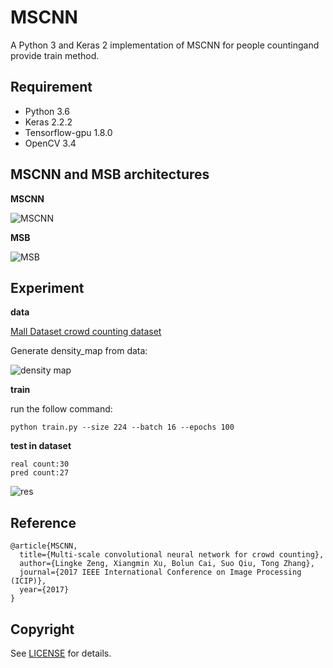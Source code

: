 # MSCNN
A Python 3 and Keras 2 implementation of MSCNN for people countingand provide train method.

## Requirement
- Python 3.6 
- Keras 2.2.2
- Tensorflow-gpu 1.8.0  
- OpenCV 3.4

## MSCNN and MSB architectures
**MSCNN**  

![MSCNN](images/mscnn.png)

**MSB**  

![MSB](images/msb.png)

## Experiment

**data**

[Mall Dataset crowd counting dataset](http://personal.ie.cuhk.edu.hk/~ccloy/downloads_mall_dataset.html)

Generate density_map from data:

![density map](images/density_map.png)

**train**

run the follow command:
```
python train.py --size 224 --batch 16 --epochs 100
```

**test in dataset**
```
real count:30
pred count:27
```
![res](images/res1.png)

## Reference

	@article{MSCNN,  
	  title={Multi-scale convolutional neural network for crowd counting},  
	  author={Lingke Zeng, Xiangmin Xu, Bolun Cai, Suo Qiu, Tong Zhang},
	  journal={2017 IEEE International Conference on Image Processing (ICIP)},
	  year={2017}
	}


## Copyright
See [LICENSE](LICENSE) for details.

